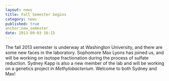 ```yaml
---
layout: news
title: Fall Semester begins
category: news 
published: true 
anchor:new_semester
date: 2013-09-03 16:15
---
```


The fall 2013 semester is underway at Washington University, and there are some new faces in the laboratory. Sophomore Max Lyons has joined us, and will be working on isotope fractionation during the process of sulfate reduction. Sydney Kapp is also a new member of the lab and will be working on a genetics project in _Methylobacterium_. Welcome to both Sydney and Max!